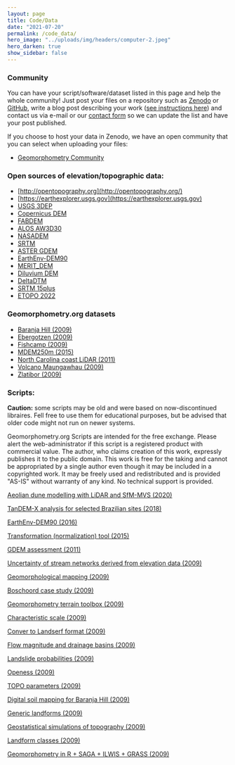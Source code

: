 ```yaml
---
layout: page
title: Code/Data
date: "2021-07-20"
permalink: /code_data/
hero_image: "../uploads/img/headers/computer-2.jpeg"
hero_darken: true
show_sidebar: false
---
```


### Community

You can have your script/software/dataset listed in this page and help the whole community! Just post your files on a repository such as [Zenodo](https://zenodo.org/) or [GitHub](github.com/), write a blog post describing your work ([see instructions here]({{site.baseurl}}/2024/03/01/how_to_make_a_blog_post/)) and contact us via e-mail or our [contact form]({{site.baseurl}}/contact) so we can update the list and have your post published. 

If you choose to host your data in Zenodo, we have an open community that you can select when uploading your files:  
- [Geomorphometry Community](https://zenodo.org/communities/geomorphometry)


### Open sources of elevation/topographic data:
- [http://opentopography.org](http://opentopography.org/)
- [https://earthexplorer.usgs.gov](https://earthexplorer.usgs.gov)
- [USGS 3DEP](https://www.usgs.gov/3d-elevation-program)
- [Copernicus DEM](https://doi.org/10.5270/ESA-c5d3d65)
- [FABDEM](https://doi.org/10.5523/bris.s5hqmjcdj8yo2ibzi9b4ew3sn)
- [ALOS AW3D30](https://www.eorc.jaxa.jp/ALOS/en/dataset/aw3d30/aw3d30_e.htm)
- [NASADEM](https://search.earthdata.nasa.gov/search?q=C1546314043-LPDAAC_ECS)
- [SRTM](https://search.earthdata.nasa.gov/search/granules?p=C1000000240-LPDAAC_ECS)
- [ASTER GDEM](https://search.earthdata.nasa.gov/search/granules?p=C1711961296-LPCLOUD)
- [EarthEnv-DEM90](http://www.earthenv.org/DEM)
- [MERIT_DEM](https://hydro.iis.u-tokyo.ac.jp/~yamadai/MERIT_DEM/)
- [Diluvium DEM](https://zenodo.org/records/8384665)
- [DeltaDTM](https://doi.org/10.4121/21997565.v2)
- [SRTM 15plus](https://topex.ucsd.edu/WWW_html/srtm15_plus.html)
- [ETOPO 2022](https://www.ncei.noaa.gov/products/etopo-global-relief-model)


### Geomorphometry.org datasets 
- [Baranja Hill (2009)]({{site.baseurl}}/2009/08/17/baranja-hill) 
- [Ebergotzen (2009)]({{site.baseurl}}/2009/08/20/ebergotzen/) 
- [Fishcamp (2009)]({{site.baseurl}}/2009/08/18/fishcamp/)
- [MDEM250m (2015)]({{site.baseurl}}/2015/06/22/mdem250m/)
- [North Carolina coast LiDAR (2011)]({{site.baseurl}}/2011/10/09/nc-coast-lidar/)
- [Volcano Maungawhau (2009)]({{site.baseurl}}/2009/08/20/volcano-maungawhau/)
- [Zlatibor (2009)]({{site.baseurl}}/2009/08/19/zlatibor/)  



### Scripts:  

**Caution:** some scripts may be old and were based on now-discontinued libraires. Fell free to use them for educational purposes, but be advised that older code might not run on newer systems.   

Geomorphometry.org Scripts are intended for the free exchange. Please alert the web-administrator if this script is a registered product with commercial value. The author, who claims creation of this work, expressly publishes it to the public domain. This work is free for the taking and cannot be appropriated by a single author even though it may be included in a copyrighted work. It may be freely used and redistributed and is provided "AS-IS" without warranty of any kind. No technical support is provided.  

[Aeolian dune modelling with LiDAR and SfM-MVS (2020)]({{site.baseurl}}/2020/03/20/sand_dunes_lidar_sfm/)

[TanDEM-X analysis for selected Brazilian sites (2018)]({{site.baseurl}}/2018/03/12/TDX_scripts_grohmann_RSE/)

[EarthEnv-DEM90 (2016)]({{site.baseurl}}/2016/08/19/earthenv-dem90/)

[Transformation (normalization) tool (2015)]({{site.baseurl}}/2015/01/19/transformation-normalization-tool/)

[GDEM assessment (2011)]({{site.baseurl}}/2011/02/25/gdem-assessment/)

[Uncertainty of stream networks derived from elevation data (2009)]({{site.baseurl}}/2009/12/23/uncertainty-stream-networks/)

[Geomorphological mapping (2009)]({{site.baseurl}}/2009/11/04/geomorphological-mapping/)

[Boschoord case study (2009)]({{site.baseurl}}/2009/10/20/boschoord-case-study/)

[Geomorphometry terrain toolbox (2009)]({{site.baseurl}}/2009/09/23/geomorphometry-terrain-toolbox/)

[Characteristic scale (2009)]({{site.baseurl}}/2009/08/21/characteristic-scale/)

[Conver to Landserf format (2009)]({{site.baseurl}}/2009/08/21/conver-to-landserf-format/)

[Flow magnitude and drainage basins (2009)]({{site.baseurl}}/2009/08/21/flow-magnitude-and-drainage-basins/)

[Landslide probabilities (2009)]({{site.baseurl}}/2009/08/21/landslide-probabilities/)

[Openess (2009)]({{site.baseurl}}/2009/08/21/openess/)

[TOPO parameters (2009)]({{site.baseurl}}/2009/08/21/topo-parameters/)

[Digital soil mapping for Baranja Hill (2009)]({{site.baseurl}}/2009/08/20/digital-soil-mapping-for-baranja-hill/)

[Generic landforms (2009)]({{site.baseurl}}/2009/08/20/generic-landforms/)

[Geostatistical simulations of topography (2009)]({{site.baseurl}}/2009/08/20/geostatistical-simulations-of-topography/)

[Landform classes (2009)]({{site.baseurl}}/2009/08/20/landform-classes/)

[Geomorphometry in R + SAGA + ILWIS + GRASS (2009)]({{site.baseurl}}/2009/06/30/geomorphometry-in-r-saga-ilwis-grass/)







<!-- **Please provide software codes including the datasets used for testing and the detailed explanation of the processing steps and algorithms used.** -->